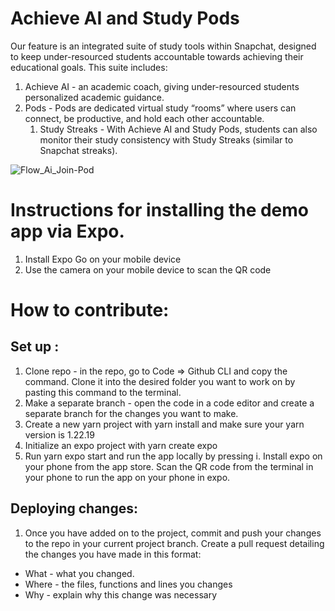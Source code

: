 # Achieve AI and Study Pods

Our feature is an integrated suite of study tools within Snapchat, designed to keep under-resourced students accountable towards achieving their educational goals. This suite includes:
1. Achieve AI - an academic coach, giving under-resourced students personalized academic guidance. 
2. Pods - Pods are dedicated virtual study “rooms” where users can connect, be productive, and hold each other accountable.
	1. Study Streaks - With Achieve AI and Study Pods, students can also monitor their study consistency with Study Streaks (similar to Snapchat streaks).

![Flow_Ai_Join-Pod](https://github.com/Snap-Engineering-Academy-2023/education/assets/96401366/81a728ce-11ef-4af9-9d0a-6a2f257120e5)

# Instructions for installing the demo app via Expo.

1. Install Expo Go on your mobile device
2. Use the camera on your mobile device to scan the QR code

# How to contribute: 

## Set up :
1. Clone repo - in the repo, go to Code => Github CLI and copy the command. Clone it into the desired folder you want to work on by pasting this command to the terminal.
2. Make a separate branch - open the code in a code editor and create a separate branch for the changes you want to make. 
3. Create a new yarn project with yarn install and make sure your yarn version is 1.22.19
4. Initialize an expo project with yarn create expo
5. Run yarn expo start and run the app locally by pressing i. 
Install expo on your phone from the app store. Scan the QR code from the terminal in your phone to run the app on your phone in expo.

## Deploying changes: 

1. Once you have added on to the project, commit and push your changes to the repo in your current project branch. Create a pull request detailing the changes you have made in this format: 
- What - what you changed.
- Where - the files, functions and lines you changes
- Why - explain why this change was necessary 

